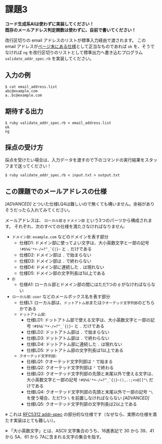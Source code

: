 # 課題3
**コード生成系AIは使わずに実装してください！**  
**既存のメールアドレス判定関数は使わずに、自前で書いてください！**

改行区切りの email アドレスのリストが標準入力経由で渡されます。
この email アドレスが[ページ末にある仕様](#この課題でのメールアドレスの仕様)として正当なものであれば `ok` を、そうでなければ `ng` を改行区切りのリストとして標準出力へ書き込むプログラム `validate_addr_spec.rb` を実装してください。

## 入力の例

```console
$ cat email_address.list
abc@example.com
a..bc@example.com
```

## 期待する出力

```console
$ ruby validate_addr_spec.rb < email_address.list
ok
ng
```


## 採点の受け方

採点を受けたい場合は、入力データを渡すので下のコマンドの実行結果をスタッフまで送ってください！

```console
$ ruby validate_addr_spec.rb < input.txt > output.txt
```


## この課題でのメールアドレスの仕様
*[ADVANCED]* とついた仕様LQ4は難しいので無くても構いません。余裕がありそうだったら入れてみてください。

メールアドレスは、 `ローカル部` `@` `ドメイン部` という3つのパーツから構成されます。
それぞれ、次のすべての仕様を満たさなければなりません:

- `ドメイン部`: `example.com` などのドメインを表す部分
    - 仕様D1: ドメイン部に使ってよい文字は、大小英数文字と一部の記号 ``!#$%&'*+-/=?^_`{|}~`` と `.` だけである
    - 仕様D2: ドメイン部は `.` で始まらない
    - 仕様D3: ドメイン部は `.` で終わらない
    - 仕様D4: ドメイン部に連続した `.` は現れない
    - 仕様D5: ドメイン部の文字列長は1以上である
- `@`:
    - 仕様A1: ローカル部とドメイン部の間にはただ1つの `@` がなければならない
- `ローカル部`: `user` などのメールボックス名を表す部分
    - 仕様L1: ローカル部は、`ドットアトム部`または`クオーテッド文字列部`のどちらかである
    - `ドットアトム部`:
        - 仕様LD1: ドットアトム部で使える文字は、大小英数文字と一部の記号 ``!#$%&'*+-/=?^_`{|}~`` と `.` だけである
        - 仕様LD2: ドットアトム部は `.` で始まらない
        - 仕様LD3: ドットアトム部は `.` で終わらない
        - 仕様LD4: ドットアトム部に連続した `.` は現れない
        - 仕様LD5: ドットアトム部の文字列長は1以上である
    - `クオーテッド文字列部`:
        - 仕様LQ1: クオーテッド文字列部は `"` で始まる
        - 仕様LQ2: クオーテッド文字列部は `"` で終わる
        - 仕様LQ3: クオーテッド文字列部の先頭と末尾以外で使える文字は、大小英数文字と一部の記号 ``!#$%&'*+-/=?^_`{|}~(),.:;<>@[]"\`` だけである
        - 仕様LQ4: クオーテッド文字列部の先頭と末尾以外で一部の記号 `"\` を使う場合、ただ1つ `\` を前置しなければならない *[ADVANCED]*
        - 仕様LQ5: クオーテッド文字列部の文字列長は2以上である

※ これは [RFC5312 addr-spec](http://srgia.com/docs/rfc5322j.html#p3.4.1) の部分的な仕様です（なぜなら、実際の仕様を満たす実装はとても難しい）。

※ 「大小英数文字」とは、ASCII 文字集合のうち、16進表記で 30 から 39、41 から 5A、61 から 7Aに含まれる文字の集合を指す。
